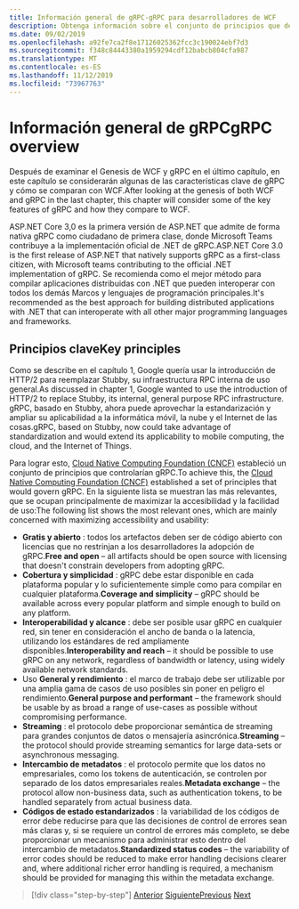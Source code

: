 ```yaml
---
title: Información general de gRPC-gRPC para desarrolladores de WCF
description: Obtenga información sobre el conjunto de principios que definen el desarrollo de gRPC.
ms.date: 09/02/2019
ms.openlocfilehash: a92fe7ca2f8e17126025362fcc3c190024ebf7d3
ms.sourcegitcommit: f348c84443380a1959294cdf12babcb804cfa987
ms.translationtype: MT
ms.contentlocale: es-ES
ms.lasthandoff: 11/12/2019
ms.locfileid: "73967763"
---
```

# <a name="grpc-overview"></a><span data-ttu-id="5cea7-103">Información general de gRPC</span><span class="sxs-lookup"><span data-stu-id="5cea7-103">gRPC overview</span></span>

<span data-ttu-id="5cea7-104">Después de examinar el Genesis de WCF y gRPC en el último capítulo, en este capítulo se considerarán algunas de las características clave de gRPC y cómo se comparan con WCF.</span><span class="sxs-lookup"><span data-stu-id="5cea7-104">After looking at the genesis of both WCF and gRPC in the last chapter, this chapter will consider some of the key features of gRPC and how they compare to WCF.</span></span>

<span data-ttu-id="5cea7-105">ASP.NET Core 3,0 es la primera versión de ASP.NET que admite de forma nativa gRPC como ciudadano de primera clase, donde Microsoft Teams contribuye a la implementación oficial de .NET de gRPC.</span><span class="sxs-lookup"><span data-stu-id="5cea7-105">ASP.NET Core 3.0 is the first release of ASP.NET that natively supports gRPC as a first-class citizen, with Microsoft teams contributing to the official .NET implementation of gRPC.</span></span> <span data-ttu-id="5cea7-106">Se recomienda como el mejor método para compilar aplicaciones distribuidas con .NET que pueden interoperar con todos los demás Marcos y lenguajes de programación principales.</span><span class="sxs-lookup"><span data-stu-id="5cea7-106">It's recommended as the best approach for building distributed applications with .NET that can interoperate with all other major programming languages and frameworks.</span></span>

## <a name="key-principles"></a><span data-ttu-id="5cea7-107">Principios clave</span><span class="sxs-lookup"><span data-stu-id="5cea7-107">Key principles</span></span>

<span data-ttu-id="5cea7-108">Como se describe en el capítulo 1, Google quería usar la introducción de HTTP/2 para reemplazar Stubby, su infraestructura RPC interna de uso general.</span><span class="sxs-lookup"><span data-stu-id="5cea7-108">As discussed in chapter 1, Google wanted to use the introduction of HTTP/2 to replace Stubby, its internal, general purpose RPC infrastructure.</span></span> <span data-ttu-id="5cea7-109">gRPC, basado en Stubby, ahora puede aprovechar la estandarización y ampliar su aplicabilidad a la informática móvil, la nube y el Internet de las cosas.</span><span class="sxs-lookup"><span data-stu-id="5cea7-109">gRPC, based on Stubby, now could take advantage of standardization and would extend its applicability to mobile computing, the cloud, and the Internet of Things.</span></span>

<span data-ttu-id="5cea7-110">Para lograr esto, [Cloud Native Computing Foundation (CNCF)](https://www.cncf.io/) estableció un conjunto de principios que controlarían gRPC.</span><span class="sxs-lookup"><span data-stu-id="5cea7-110">To achieve this, the [Cloud Native Computing Foundation (CNCF)](https://www.cncf.io/) established a set of principles that would govern gRPC.</span></span> <span data-ttu-id="5cea7-111">En la siguiente lista se muestran las más relevantes, que se ocupan principalmente de maximizar la accesibilidad y la facilidad de uso:</span><span class="sxs-lookup"><span data-stu-id="5cea7-111">The following list shows the most relevant ones, which are mainly concerned with maximizing accessibility and usability:</span></span>

- <span data-ttu-id="5cea7-112">**Gratis y abierto** : todos los artefactos deben ser de código abierto con licencias que no restrinjan a los desarrolladores la adopción de gRPC.</span><span class="sxs-lookup"><span data-stu-id="5cea7-112">**Free and open** – all artifacts should be open source with licensing that doesn't constrain developers from adopting gRPC.</span></span>
- <span data-ttu-id="5cea7-113">**Cobertura y simplicidad** : gRPC debe estar disponible en cada plataforma popular y lo suficientemente simple como para compilar en cualquier plataforma.</span><span class="sxs-lookup"><span data-stu-id="5cea7-113">**Coverage and simplicity** – gRPC should be available across every popular platform and simple enough to build on any platform.</span></span>
- <span data-ttu-id="5cea7-114">**Interoperabilidad y alcance** : debe ser posible usar gRPC en cualquier red, sin tener en consideración el ancho de banda o la latencia, utilizando los estándares de red ampliamente disponibles.</span><span class="sxs-lookup"><span data-stu-id="5cea7-114">**Interoperability and reach** – it should be possible to use gRPC on any network, regardless of bandwidth or latency, using widely available network standards.</span></span>
- <span data-ttu-id="5cea7-115">Uso **General y rendimiento** : el marco de trabajo debe ser utilizable por una amplia gama de casos de uso posibles sin poner en peligro el rendimiento.</span><span class="sxs-lookup"><span data-stu-id="5cea7-115">**General purpose and performant** – the framework should be usable by as broad a range of use-cases as possible without compromising performance.</span></span>
- <span data-ttu-id="5cea7-116">**Streaming** : el protocolo debe proporcionar semántica de streaming para grandes conjuntos de datos o mensajería asincrónica.</span><span class="sxs-lookup"><span data-stu-id="5cea7-116">**Streaming** – the protocol should provide streaming semantics for large data-sets or asynchronous messaging.</span></span>
- <span data-ttu-id="5cea7-117">**Intercambio de metadatos** : el protocolo permite que los datos no empresariales, como los tokens de autenticación, se controlen por separado de los datos empresariales reales.</span><span class="sxs-lookup"><span data-stu-id="5cea7-117">**Metadata exchange** – the protocol allow non-business data, such as authentication tokens, to be handled separately from actual business data.</span></span>
- <span data-ttu-id="5cea7-118">**Códigos de estado estandarizados** : la variabilidad de los códigos de error debe reducirse para que las decisiones de control de errores sean más claras y, si se requiere un control de errores más completo, se debe proporcionar un mecanismo para administrar esto dentro del intercambio de metadatos.</span><span class="sxs-lookup"><span data-stu-id="5cea7-118">**Standardized status codes** – the variability of error codes should be reduced to make error handling decisions clearer and, where additional richer error handling is required, a mechanism should be provided for managing this within the metadata exchange.</span></span>

>[!div class="step-by-step"]
><span data-ttu-id="5cea7-119">[Anterior](introduction.md)
>[Siguiente](approach.md)</span><span class="sxs-lookup"><span data-stu-id="5cea7-119">[Previous](introduction.md)
[Next](approach.md)</span></span>

